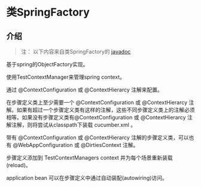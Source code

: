 类SpringFactory
==============

## 介绍

> 注： 以下内容来自类SpringFactory的 [javadoc](https://github.com/cucumber/cucumber-jvm/blob/master/spring/src/main/java/cucumber/runtime/java/spring/SpringFactory.java)

基于spring的ObjectFactory实现。

使用TestContextManager来管理spring context。

通过 @ContextConfiguration 或 @ContextHierarcy 注解来配置。

在步骤定义类上至少需要一个 @ContextConfiguration 或 @ContextHierarcy 注解。如果有超过一个步骤定义类有这样的注解，这些不同步骤定义类上的注解必须相等。如果没有步骤定义类有@ContextConfiguration 或 @ContextHierarcy 注解注解，则将尝试从classpath下装载 cucumber.xml 。

带有 @ContextConfiguration 或 @ContextHierarcy 注解的步骤定义类，可以也有 @WebAppConfiguration 或 @DirtiesContext 注解。

步骤定义添加到 TestContextManagers context 并为每个场景重新装载(reload)。

application bean 可以在步骤定义中通过自动装配(autowiring)访问。